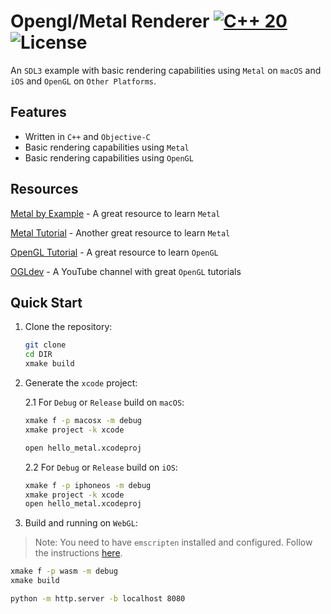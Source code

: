 # Opengl/Metal Renderer [![C++ 20](https://img.shields.io/badge/C%2B%2B-20-blue.svg)](https://isocpp.org/std/the-standard) ![License](https://img.shields.io/github/license/vsaint1/ember_engine.svg)


An `SDL3` example with basic rendering capabilities using `Metal` on `macOS` and `iOS` and `OpenGL` on `Other Platforms`.

## Features
- Written in `C++` and `Objective-C`
- Basic rendering capabilities using `Metal`
- Basic rendering capabilities using `OpenGL`

## Resources

[Metal by Example](https://metalbyexample.com/) - A great resource to learn `Metal`

[Metal Tutorial](https://metaltutorial.com/) - Another great resource to learn `Metal`

[OpenGL Tutorial](https://learnopengl.com/) - A great resource to learn `OpenGL`

[OGLdev](https://www.youtube.com/@OGLDEV) - A YouTube channel with great `OpenGL` tutorials

## Quick Start

1. Clone the repository:
   ```bash
   git clone
   cd DIR
   xmake build
    ```

2. Generate the `xcode` project:

   2.1 For `Debug` or `Release` build on `macOS`:
   ```bash
   xmake f -p macosx -m debug
   xmake project -k xcode

   open hello_metal.xcodeproj
   ```

   2.2 For `Debug` or `Release` build on `iOS`:
   ```bash
   xmake f -p iphoneos -m debug
   xmake project -k xcode
   open hello_metal.xcodeproj
   ```

3. Build and running on `WebGL`:

> Note: You need to have `emscripten` installed and configured. Follow the instructions [here](https://emscripten.org/docs/getting_started/downloads.html).

   ```bash
   xmake f -p wasm -m debug
   xmake build

   python -m http.server -b localhost 8080
   ```
